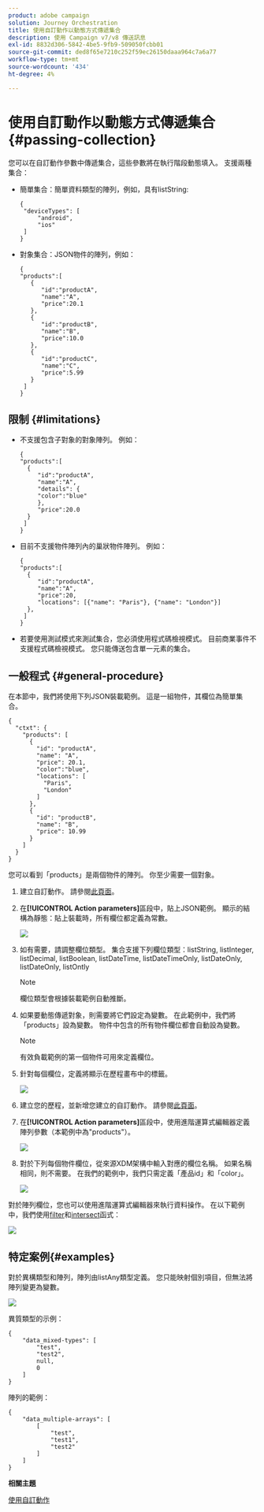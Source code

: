 ```yaml
---
product: adobe campaign
solution: Journey Orchestration
title: 使用自訂動作以動態方式傳遞集合
description: 使用 Campaign v7/v8 傳送訊息
exl-id: 8832d306-5842-4be5-9fb9-509050fcbb01
source-git-commit: ded8f65e7210c252f59ec26150daaa964c7a6a77
workflow-type: tm+mt
source-wordcount: '434'
ht-degree: 4%

---
```



# 使用自訂動作以動態方式傳遞集合{#passing-collection}

您可以在自訂動作參數中傳遞集合，這些參數將在執行階段動態填入。 支援兩種集合：

* 簡單集合：簡單資料類型的陣列，例如，具有listString:

   ```
   {
    "deviceTypes": [
        "android",
        "ios"
    ]
   }
   ```

* 對象集合：JSON物件的陣列，例如：

   ```
   {
   "products":[
      {
         "id":"productA",
         "name":"A",
         "price":20.1
      },
      {
         "id":"productB",
         "name":"B",
         "price":10.0
      },
      {
         "id":"productC",
         "name":"C",
         "price":5.99
      }
    ]
   }
   ```

## 限制 {#limitations}

* 不支援包含子對象的對象陣列。 例如：

   ```
   {
   "products":[
     {
        "id":"productA",
        "name":"A",
        "details": {
        "color":"blue"
        },
        "price":20.0
     }
    ]
   }
   ```

* 目前不支援物件陣列內的巢狀物件陣列。 例如：

   ```
   {
   "products":[
     {
        "id":"productA",
        "name":"A",
        "price":20,
        "locations": [{"name": "Paris"}, {"name": "London"}]
     },
    ]
   }
   ```
* 若要使用測試模式來測試集合，您必須使用程式碼檢視模式。 目前商業事件不支援程式碼檢視模式。 您只能傳送包含單一元素的集合。

## 一般程式 {#general-procedure}

在本節中，我們將使用下列JSON裝載範例。 這是一組物件，其欄位為簡單集合。

```
{
  "ctxt": {
    "products": [
      {
        "id": "productA",
        "name": "A",
        "price": 20.1,
        "color":"blue",
        "locations": [
          "Paris",
          "London"
        ]
      },
      {
        "id": "productB",
        "name": "B",
        "price": 10.99
      }
    ]
  }
}
```

您可以看到「products」是兩個物件的陣列。 你至少需要一個對象。

1. 建立自訂動作。 請參閱[此頁面](../action/about-custom-action-configuration.md)。

1. 在&#x200B;**[!UICONTROL Action parameters]**&#x200B;區段中，貼上JSON範例。 顯示的結構為靜態：貼上裝載時，所有欄位都定義為常數。

   ![](../assets/uc-collection-1.png)

1. 如有需要，請調整欄位類型。 集合支援下列欄位類型：listString, listInteger, listDecimal, listBoolean, listDateTime, listDateTimeOnly, listDateOnly, listDateOnly, listOntly

   >[!NOTE]
   >
   >欄位類型會根據裝載範例自動推斷。

1. 如果要動態傳遞對象，則需要將它們設定為變數。 在此範例中，我們將「products」設為變數。 物件中包含的所有物件欄位都會自動設為變數。

   >[!NOTE]
   >
   >有效負載範例的第一個物件可用來定義欄位。

1. 針對每個欄位，定義將顯示在歷程畫布中的標籤。

   ![](../assets/uc-collection-2.png)

1. 建立您的歷程，並新增您建立的自訂動作。 請參閱[此頁面](../building-journeys/using-custom-actions.md)。

1. 在&#x200B;**[!UICONTROL Action parameters]**&#x200B;區段中，使用進階運算式編輯器定義陣列參數（本範例中為&quot;products&quot;）。

   ![](../assets/uc-collection-3.png)

1. 對於下列每個物件欄位，從來源XDM架構中輸入對應的欄位名稱。 如果名稱相同，則不需要。 在我們的範例中，我們只需定義「產品id」和「color」。

   ![](../assets/uc-collection-4.png)

對於陣列欄位，您也可以使用進階運算式編輯器來執行資料操作。 在以下範例中，我們使用[filter](../functions/functionfilter.md)和[intersect](../functions/functionintersect.md)函式：

![](../assets/uc-collection-5.png)

## 特定案例{#examples}

對於異構類型和陣列，陣列由listAny類型定義。 您只能映射個別項目，但無法將陣列變更為變數。

![](../assets/uc-collection-heterogeneous.png)

異質類型的示例：

```
{
    "data_mixed-types": [
        "test",
        "test2",
        null,
        0
    ]
}
```

陣列的範例：

```
{
    "data_multiple-arrays": [
        [
            "test",
            "test1",
            "test2"
        ]
    ]
}
```

**相關主題**

[使用自訂動作](../building-journeys/using-custom-actions.md)
